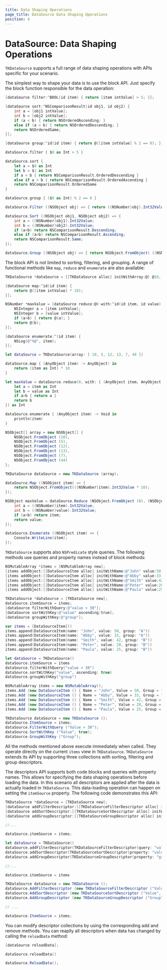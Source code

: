 ```yaml
---
title: Data Shaping Operations
page_title: DataSource Data Shaping Operations
position: 4
---
```


# DataSource: Data Shaping Operations

<code>TKDataSource</code> supports a full range of data shaping operations with APIs specific for your scenario. 

The simplest way to shape your data is to use the block API. Just specify the block function responsible for the data operation:

```Objective-C
[dataSource filter:^BOOL(id item) { return [item intValue] > 5; }];

[dataSource sort:^NSComparisonResult(id obj1, id obj2) {
    int a = [obj1 intValue];
    int b = [obj2 intValue];
    if (a < b) { return NSOrderedAscending; }
    else if (a > b) { return NSOrderedDescending; }
    return NSOrderedSame;
}];

[dataSource group:^id(id item) { return @([item intValue] % 2 == 0); }];
```
```Swift
dataSource.filter { $0 as Int > 5 }

dataSource.sort {
    let a = $0 as Int
    let b = $1 as Int
    if a < b { return NSComparisonResult.OrderedDescending }
    else if a > b { return NSComparisonResult.OrderedAscending }
    return NSComparisonResult.OrderedSame
}

dataSource.group { ($0 as Int) % 2 == 0 }
```
```C#
dataSource.Filter ((NSObject obj) => { return ((NSNumber)obj).Int32Value > 5; });

dataSource.Sort ((NSObject obj1, NSObject obj2) => {
	int a = ((NSNumber)obj1).Int32Value;
	int b = ((NSNumber)obj2).Int32Value;
	if (a<b) return NSComparisonResult.Descending;
	else if (a>b) return NSComparisonResult.Ascending;
	return NSComparisonResult.Same;
});

dataSource.Group ((NSObject obj) => { return NSObject.FromObject( ((NSNumber)obj).Int32Value % 2 == 0 ); });
```

The block API is not limited to sorting, filtering, and grouping. A range of functional methods like <code>map</code>, <code>reduce</code> and <code>enumerate</code> are also available:

```Objective-C
TKDataSource *dataSource = [[TKDataSource alloc] initWithArray:@[ @10, @5, @12, @13, @7, @44 ]];

[dataSource map:^id(id item) {
    return @([item intValue] * 10);
}];

NSNumber *maxValue = [dataSource reduce:@0 with:^id(id item, id value) {
    NSInteger a = [item intValue];
    NSInteger b = [value intValue];
    if (a>b) { return @(a); }
    return @(b);
}];

[dataSource enumerate:^(id item) {
    NSLog(@"%@", item);
}];
```
```Swift
let dataSource = TKDataSource(array: [ 10, 5, 12, 13, 7, 44 ])

dataSource.map { (AnyObject item) -> AnyObject! in
    return (item as Int) * 10
}

let maxValue = dataSource.reduce(0, with: { (AnyObject item, AnyObject value) -> AnyObject! in
    let a = item as Int
    let b = value as Int
    if a>b { return a }
    return b
}) as Int

dataSource.enumerate { (AnyObject item) -> Void in
    println(item)
}
```
```C#
NSObject[] array = new NSObject[] {
	NSObject.FromObject (10),
	NSObject.FromObject (5),
	NSObject.FromObject (12),
	NSObject.FromObject (13),
	NSObject.FromObject (7),
	NSObject.FromObject (44)
};

TKDataSource dataSource = new TKDataSource (array);

dataSource.Map ((NSObject item) => {
	return NSObject.FromObject(((NSNumber)item).Int32Value * 10);
});

NSObject maxValue = dataSource.Reduce (NSObject.FromObject (0), (NSObject item, NSObject value) => {
	int a = ((NSNumber)item).Int32Value;
	int b = ((NSNumber)value).Int32Value;
	if (a>b) return item;
	return value;
});

dataSource.Enumerate ((NSObject item) => {
	Console.WriteLine(item);
});
```

<code>TKDataSource</code> supports also <code>NSPredicate</code> style queries. The following methods use queries and property names instead of block methods:

```Objective-C
NSMutableArray *items = [NSMutableArray new];
[items addObject:[[DataSourceItem alloc] initWithName:@"John" value:50 group:@"A"]];
[items addObject:[[DataSourceItem alloc] initWithName:@"Abby" value:33 group:@"A"]];
[items addObject:[[DataSourceItem alloc] initWithName:@"Smith" value:42 group:@"B"]];
[items addObject:[[DataSourceItem alloc] initWithName:@"Peter" value:28 group:@"B"]];
[items addObject:[[DataSourceItem alloc] initWithName:@"Paula" value:25 group:@"B"]];

TKDataSource *dataSource = [TKDataSource new];
dataSource.itemSource = items;
[dataSource filterWithQuery:@"value > 30"];
[dataSource sortWithKey:@"value" ascending:true];
[dataSource groupWithKey:@"group"];
```
```Swift
var items = [DataSourceItem]()
items.append(DataSourceItem(name: "John", value: 50, group: "A"))
items.append(DataSourceItem(name: "Abby", value: 33, group: "A"))
items.append(DataSourceItem(name: "Smith", value: 42, group: "B"))
items.append(DataSourceItem(name: "Peter", value: 28, group: "B"))
items.append(DataSourceItem(name: "Paula", value: 25, group: "B"))

let dataSource = TKDataSource()
dataSource.itemSource = items
dataSource.filterWithQuery("value > 30")
dataSource.sortWithKey("value", ascending: true)
dataSource.groupWithKey("group")
```
```C#
NSMutableArray items = new NSMutableArray();
items.Add (new DataSourceItem () { Name = "John", Value = 50, Group = "A" });
items.Add (new DataSourceItem () { Name = "Abby", Value = 33, Group = "A" });
items.Add (new DataSourceItem () { Name = "Smith", Value = 42, Group = "B" });
items.Add (new DataSourceItem () { Name = "Peter", Value = 28, Group = "B" });
items.Add (new DataSourceItem () { Name = "Paula", Value = 25, Group = "B" });

TKDataSource dataSource = new TKDataSource ();
dataSource.ItemSource = items;
dataSource.FilterWithQuery ("Value > 30");
dataSource.SortWithKey ("Value", true);
dataSource.GroupWithKey ("Group");
```

All the methods mentioned above execute immediately when called. They operate directly on the current <code>items</code> view in <code>TKDataSource</code>. <code>TKDataSource</code> extends its API by supporting three collections with sorting, filtering and group descriptors. 

The descriptors API supports both code blocks and queries with property names. This allows for specifying the data shaping operations before loading the data. In this scenario all descriptors are applied after the data is actually loaded in <code>TKDataSource</code>. This data-loading operation can happen on setting the <code>itemSource</code> property. The following code demonstrates this API:

```Objective-C
TKDataSource *dataSource = [TKDataSource new];
[dataSource addFilterDescriptor:[[TKDataSourceFilterDescriptor alloc] initWithQuery:@"value > 30"]];
[dataSource addSortDescriptor:[[TKDataSourceSortDescriptor alloc] initWithProperty:@"value" ascending:true]];
[dataSource addGroupDescriptor:[[TKDataSourceGroupDescriptor alloc] initWithProperty:@"group"]];

//...

dataSource.itemSource = items;
```
```Swift
let dataSource = TKDataSource()
dataSource.addFilterDescriptor(TKDataSourceFilterDescriptor(query: "value > 30"))
dataSource.addSortDescriptor(TKDataSourceSortDescriptor(property: "value", ascending: true))
dataSource.addGroupDescriptor(TKDataSourceGroupDescriptor(property: "group"))

//...

dataSource.itemSource = items
```
```C#
TKDataSource dataSource = new TKDataSource ();
dataSource.AddFilterDescriptor (new TKDataSourceFilterDescriptor ("Value > 30"));
dataSource.AddSortDescriptor (new TKDataSourceSortDescriptor ("Value", true));
dataSource.AddGroupDescriptor (new TKDataSourceGroupDescriptor ("Group"));

// ...

dataSource.ItemSource = items;
```

You can modify descriptor collections by using the corresponding add and remove methods. You can reaplly all descriptors when data has changed by calling the <code>reloadData</code> method:

```Objective-C
[dataSource reloadData];
```
```Swift
dataSource.reloadData()
```
```C#
dataSource.ReloadData();
```

